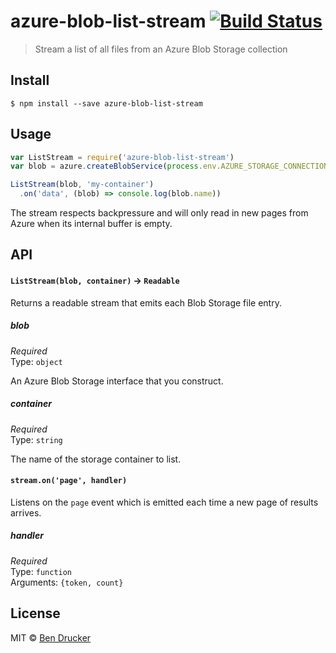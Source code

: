 # azure-blob-list-stream [![Build Status](https://travis-ci.org/bendrucker/azure-blob-list-stream.svg?branch=master)](https://travis-ci.org/bendrucker/azure-blob-list-stream)

> Stream a list of all files from an Azure Blob Storage collection


## Install

```
$ npm install --save azure-blob-list-stream
```


## Usage

```js
var ListStream = require('azure-blob-list-stream')
var blob = azure.createBlobService(process.env.AZURE_STORAGE_CONNECTION_STRING)

ListStream(blob, 'my-container')
  .on('data', (blob) => console.log(blob.name))
```

The stream respects backpressure and will only read in new pages from Azure when its internal buffer is empty.

## API

#### `ListStream(blob, container)` -> `Readable`

Returns a readable stream that emits each Blob Storage file entry.

##### blob

*Required*  
Type: `object`

An Azure Blob Storage interface that you construct.

##### container

*Required*  
Type: `string`

The name of the storage container to list.

#### `stream.on('page', handler)`

Listens on the `page` event which is emitted each time a new page of results arrives.

##### handler

*Required*  
Type: `function`  
Arguments: `{token, count}`

## License

MIT © [Ben Drucker](http://bendrucker.me)
